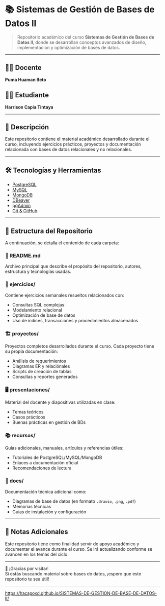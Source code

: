 # 📚 Sistemas de Gestión de Bases de Datos II

> Repositorio académico del curso **Sistemas de Gestión de Bases de Datos II**, donde se desarrollan conceptos avanzados de diseño, implementación y optimización de bases de datos.

---

## 👨‍🏫 Docente  
**Puma Huaman Beto**

## 👨‍🎓 Estudiante  
**Harrison Capia Tintaya**

---

## 📁 Descripción

Este repositorio contiene el material académico desarrollado durante el curso, incluyendo ejercicios prácticos, proyectos y documentación relacionada con bases de datos relacionales y no relacionales.

---

## 🛠️ Tecnologías y Herramientas

- [PostgreSQL](https://www.postgresql.org/ )
- [MySQL](https://www.mysql.com/ )
- [MongoDB](https://www.mongodb.com/ )
- [DBeaver](https://dbeaver.io/ )
- [pgAdmin](https://www.pgadmin.org/ )
- [Git & GitHub](https://github.com/ )

---

## 📁 Estructura del Repositorio

A continuación, se detalla el contenido de cada carpeta:

### 📄 README.md  
Archivo principal que describe el propósito del repositorio, autores, estructura y tecnologías usadas.

### 🧩 ejercicios/  
Contiene ejercicios semanales resueltos relacionados con:
- Consultas SQL complejas
- Modelamiento relacional
- Optimización de base de datos
- Uso de índices, transacciones y procedimientos almacenados

### 🏗️ proyectos/  
Proyectos completos desarrollados durante el curso. Cada proyecto tiene su propia documentación:
- Análisis de requerimientos
- Diagramas ER y relaciónales
- Scripts de creación de tablas
- Consultas y reportes generados

### 🖥️ presentaciones/  
Material del docente y diapositivas utilizadas en clase:
- Temas teóricos
- Casos prácticos
- Buenas prácticas en gestión de BDs

### 📚 recursos/  
Guías adicionales, manuales, artículos y referencias útiles:
- Tutoriales de PostgreSQL/MySQL/MongoDB
- Enlaces a documentación oficial
- Recomendaciones de lectura

### 📄 docs/  
Documentación técnica adicional como:
- Diagramas de base de datos (en formato `.drawio`, `.png`, `.pdf`)
- Memorias técnicas
- Guías de instalación y configuración


---

## 📝 Notas Adicionales

Este repositorio tiene como finalidad servir de apoyo académico y documentar el avance durante el curso. Se irá actualizando conforme se avancen en los temas del ciclo.

---

👋 ¡Gracias por visitar!  
Si estás buscando material sobre bases de datos, ¡espero que este repositorio te sea útil!

---
https://hacapoxd.github.io/SISTEMAS-DE-GESTION-DE-BASE-DE-DATOS-II/
